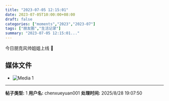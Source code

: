 ```yaml
---
title: "2023-07-05 12:15:01"
date: 2023-07-05T10:00:00+08:00
draft: false
categories: ["moments","2023","2023-07"]
tags: ["朋友圈","生活记录"]
summary: "2023-07-05 12:15:01..."
---
```


今日朋克风帅姐姐上线 🖤

## 媒体文件

- ![Media 1](/Moments/photos/2023-07-05/202307051215010.jpg)

---

**帖子类型:** 1
**用户名:** chenxueyuan001
**处理时间:** 2025/8/28 19:07:50